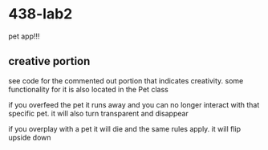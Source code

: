 # 438-lab2
pet app!!!

## creative portion
see code for the commented out portion that indicates creativity. some functionality for it is also located in the Pet class

if you overfeed the pet it runs away and you can no longer interact with that specific pet. it will also turn transparent and disappear

if you overplay with a pet it will die and the same rules apply. it will flip upside down
